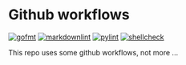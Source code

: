 # Github workflows

[![gofmt](https://github.com/andreasschulze/workflows/actions/workflows/gofmt.yml/badge.svg)](https://github.com/andreasschulze/workflows/actions/workflows/gofmt.yml)
[![markdownlint](https://github.com/andreasschulze/workflows/actions/workflows/markdownlint.yml/badge.svg)](https://github.com/andreasschulze/workflows/actions/workflows/markdownlint.yml)
[![pylint](https://github.com/andreasschulze/workflows/actions/workflows/pylint.yml/badge.svg)](https://github.com/andreasschulze/workflows/actions/workflows/pylint.yml)
[![shellcheck](https://github.com/andreasschulze/workflows/actions/workflows/shellcheck.yml/badge.svg)](https://github.com/andreasschulze/workflows/actions/workflows/shellcheck.yml)

This repo uses some github workflows, not more ...
